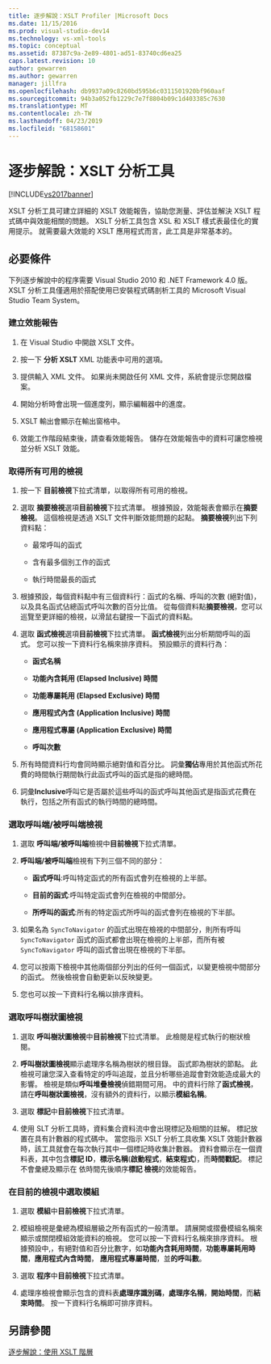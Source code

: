 ```yaml
---
title: 逐步解說：XSLT Profiler |Microsoft Docs
ms.date: 11/15/2016
ms.prod: visual-studio-dev14
ms.technology: vs-xml-tools
ms.topic: conceptual
ms.assetid: 87387c9a-2e89-4801-ad51-83740cd6ea25
caps.latest.revision: 10
author: gewarren
ms.author: gewarren
manager: jillfra
ms.openlocfilehash: db9937a09c8260bd595b6c0311501920bf960aaf
ms.sourcegitcommit: 94b3a052fb1229c7e7f8804b09c1d403385c7630
ms.translationtype: MT
ms.contentlocale: zh-TW
ms.lasthandoff: 04/23/2019
ms.locfileid: "68158601"
---
```

# <a name="walkthrough-xslt-profiler"></a>逐步解說：XSLT 分析工具
[!INCLUDE[vs2017banner](../includes/vs2017banner.md)]

XSLT 分析工具可建立詳細的 XSLT 效能報告，協助您測量、評估並解決 XSLT 程式碼中與效能相關的問題。 XSLT 分析工具包含 XSL 和 XSLT 樣式表最佳化的實用提示。 就需要最大效能的 XSLT 應用程式而言，此工具是非常基本的。  
  
## <a name="prerequisites"></a>必要條件  
 下列逐步解說中的程序需要 Visual Studio 2010 和 .NET Framework 4.0 版。 XSLT 分析工具僅適用於搭配使用已安裝程式碼剖析工具的 Microsoft Visual Studio Team System。  
  
### <a name="create-the-performance-report"></a>建立效能報告  
  
1. 在 Visual Studio 中開啟 XSLT 文件。  
  
2. 按一下 **分析 XSLT** XML 功能表中可用的選項。  
  
3. 提供輸入 XML 文件。 如果尚未開啟任何 XML 文件，系統會提示您開啟檔案。  
  
4. 開始分析時會出現一個進度列，顯示編輯器中的進度。  
  
5. XSLT 輸出會顯示在輸出窗格中。  
  
6. 效能工作階段結束後，請查看效能報告。 儲存在效能報告中的資料可讓您檢視並分析 XSLT 效能。  
  
### <a name="get-all-the-available-views"></a>取得所有可用的檢視  
  
1. 按一下 **目前檢視**下拉式清單，以取得所有可用的檢視。  
  
2. 選取 **摘要檢視**選項**目前檢視**下拉式清單。 根據預設，效能報表會顯示在**摘要檢視**。 這個檢視是透過 XSLT 文件判斷效能問題的起點。 **摘要檢視**列出下列資料點：  
  
    - 最常呼叫的函式  
  
    - 含有最多個別工作的函式  
  
    - 執行時間最長的函式  
  
3. 根據預設，每個資料點中有三個資料行：函式的名稱、呼叫的次數 (絕對值)，以及具名函式佔總函式呼叫次數的百分比值。 從每個資料點**摘要檢視**，您可以巡覽至更詳細的檢視，以滑鼠右鍵按一下函式的資料點。  
  
4. 選取 **函式檢視**選項**目前檢視**下拉式清單。 **函式檢視**列出分析期間呼叫的函式。 您可以按一下資料行名稱來排序資料。 預設顯示的資料行為：  
  
    - **函式名稱**  
  
    - **功能內含耗用 (Elapsed Inclusive) 時間**  
  
    - **功能專屬耗用 (Elapsed Exclusive) 時間**  
  
    - **應用程式內含 (Application Inclusive) 時間**  
  
    - **應用程式專屬 (Application Exclusive) 時間**  
  
    - **呼叫次數**  
  
5. 所有時間資料行均會同時顯示絕對值和百分比。 詞彙**獨佔**專用於其他函式所花費的時間執行期間執行此函式呼叫的函式是指的總時間。  
  
6. 詞彙**Inclusive**呼叫它是否屬於這些呼叫的函式呼叫其他函式是指函式花費在執行，包括之所有函式的執行時間的總時間。  
  
### <a name="select-callercallee-view"></a>選取呼叫端/被呼叫端檢視  
  
1. 選取 **呼叫端/被呼叫端**檢視中**目前檢視**下拉式清單。  
  
2. **呼叫端/被呼叫端**檢視有下列三個不同的部分：  
  
    - **函式呼叫**:呼叫特定函式的所有函式會列在檢視的上半部。  
  
    - **目前的函式**:呼叫特定函式會列在檢視的中間部分。  
  
    - **所呼叫的函式**:所有的特定函式所呼叫的函式會列在檢視的下半部。  
  
3. 如果名為 `SyncToNavigator` 的函式出現在檢視的中間部分，則所有呼叫 `SyncToNavigator` 函式的函式都會出現在檢視的上半部，而所有被 `SyncToNavigator` 呼叫的函式會出現在檢視的下半部。  
  
4. 您可以按兩下檢視中其他兩個部分列出的任何一個函式，以變更檢視中間部分的函式。 然後檢視會自動更新以反映變更。  
  
5. 您也可以按一下資料行名稱以排序資料。  
  
### <a name="select-calltree-view"></a>選取呼叫樹狀圖檢視  
  
1. 選取 **呼叫樹狀圖檢視**中**目前檢視**下拉式清單。 此檢閱是程式執行的樹狀檢閱。  
  
2. **呼叫樹狀圖檢視**顯示處理序名稱為樹狀的根目錄。 函式即為樹狀的節點。 此檢視可讓您深入查看特定的呼叫追蹤，並且分析哪些追蹤會對效能造成最大的影響。 檢視是類似**呼叫堆疊檢視**偵錯期間可用。 中的資料行除了**函式檢視**，請在**呼叫樹狀圖檢視**，沒有額外的資料行，以顯示**模組名稱**。  
  
3. 選取 **標記**中**目前檢視**下拉式清單。  
  
4. 使用 SLT 分析工具時，資料集合資料流中會出現標記及相關的註解。 標記放置在具有計數器的程式碼中。 當您指示 XSLT 分析工具收集 XSLT 效能計數器時，該工具就會在每次執行其中一個標記時收集計數器。 資料會顯示在一個資料表，其中包含**標記 ID**，**標示名稱**(**啟動程式**，**結束程式**)，而**時間戳記**。 標記 不會彙總及顯示在 依時間先後順序**標記 檢視**的效能報告。  
  
### <a name="select-modules-in-the-current-view"></a>在目前的檢視中選取模組  
  
1. 選取 **模組**中**目前檢視**下拉式清單。  
  
2. 模組檢視是彙總為模組層級之所有函式的一般清單。 請展開或摺疊模組名稱來顯示或關閉模組效能資料的檢視。 您可以按一下資料行名稱來排序資料。 根據預設中,，有絕對值和百分比數字，如**功能內含耗用時間**，**功能專屬耗用時間**，**應用程式內含時間**， **應用程式專屬時間**，並**的呼叫數**。  
  
3. 選取 **程序**中**目前檢視**下拉式清單。  
  
4. 處理序檢視會顯示包含的資料表**處理序識別碼**，**處理序名稱**，**開始時間**，而**結束時間**。 按一下資料行名稱即可排序資料。  
  
## <a name="see-also"></a>另請參閱  
 [逐步解說：使用 XSLT 階層](../xml-tools/walkthrough-using-xslt-hierarchy.md)
